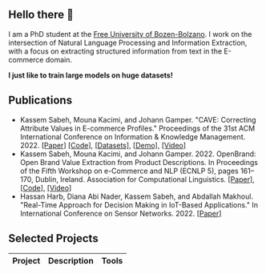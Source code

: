 ## Hello there 👋

I am a PhD student at the [Free University of Bozen-Bolzano](https://www.unibz.it/en/faculties/engineering/bachelor-computer-science/). I work on the intersection of Natural Language Processing and Information Extraction, with a focus on extracting structured information from text in the E-commerce domain.

**I just like to train large models on huge datasets!**

## Publications
- Kassem Sabeh, Mouna Kacimi, and Johann Gamper. "CAVE: Correcting Attribute Values in E-commerce Profiles." Proceedings of the 31st ACM International Conference on Information & Knowledge Management. 2022. [[Paper]](https://dl.acm.org/doi/abs/10.1145/3511808.3557161) [[Code]](https://github.com/kassemsabeh/CAVE-demo), [[Datasets]](https://huggingface.co/datasets/ksabeh/cave-dataset), [[Demo]](https://kassemsabeh-cave-demo-app-fofhi8.streamlit.app/), [[Video]](https://www.youtube.com/watch?v=_3FFZh2GoS4)
- Kassem Sabeh, Mouna Kacimi, and Johann Gamper. 2022. OpenBrand: Open Brand Value Extraction from Product Descriptions. In Proceedings of the Fifth Workshop on e-Commerce and NLP (ECNLP 5), pages 161–170, Dublin, Ireland. Association for Computational Linguistics. [[Paper]](https://aclanthology.org/2022.ecnlp-1.19/), [[Code]](https://paperswithcode.com/paper/?acl=2022.ecnlp-1.19), [[Video]](https://aclanthology.org/2022.ecnlp-1.19.mp4)
- Hassan Harb, Diana Abi Nader, Kassem Sabeh, and Abdallah Makhoul. "Real-Time Approach for Decision Making in IoT-Based Applications." In International Conference on Sensor Networks. 2022. [[Paper]](https://hal.science/hal-03813004/document)

## Selected Projects

|            **Project**           |   **Description**  |   **Tools**|
|:-------------------------------------:|:-----------------:|:-----------------:|


<!---
kassemsabeh/kassemsabeh is a ✨ special ✨ repository because its `README.md` (this file) appears on your GitHub profile.
You can click the Preview link to take a look at your changes.
--->
